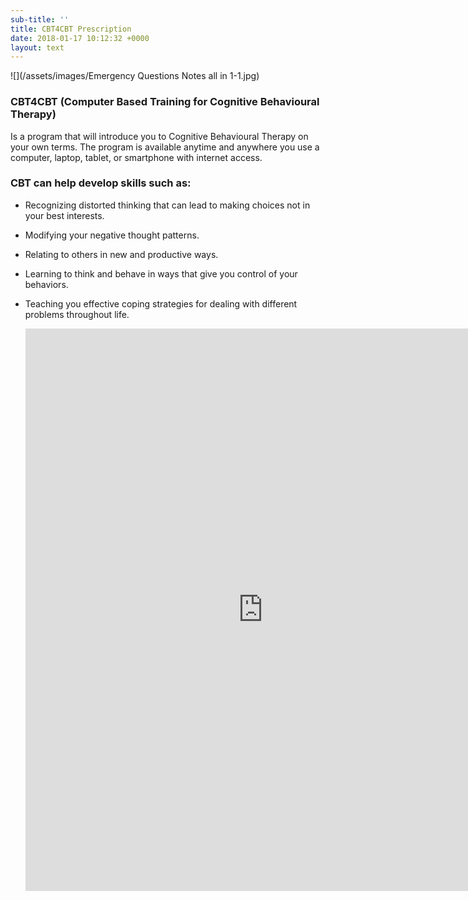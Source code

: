 ```yaml
---
sub-title: ''
title: CBT4CBT Prescription
date: 2018-01-17 10:12:32 +0000
layout: text
---
```

![](/assets/images/Emergency Questions Notes all in 1-1.jpg)

### CBT4CBT (Computer Based Training for Cognitive Behavioural Therapy)

Is a program that will introduce you to Cognitive Behavioural Therapy on your own terms. The program is available anytime and anywhere you use a computer, laptop, tablet, or smartphone with internet access.

### CBT can help develop skills such as:

* Recognizing distorted thinking that can lead to making choices not in your best interests.
* Modifying your negative thought patterns.
* Relating to others in new and productive ways.
* Learning to think and behave in ways that give you  control of your behaviors.
* Teaching you effective coping strategies for dealing with different problems throughout life.

  <iframe src="https://docs.google.com/forms/d/e/1FAIpQLSd7jfeDjOWBG700xaapYKLdyBIbYDq9FowaE9LkTBczRoZzbw/viewform?embedded=true" width="760" height="900" frameborder="0" marginheight="0" marginwidth="0">Loading...</iframe>
